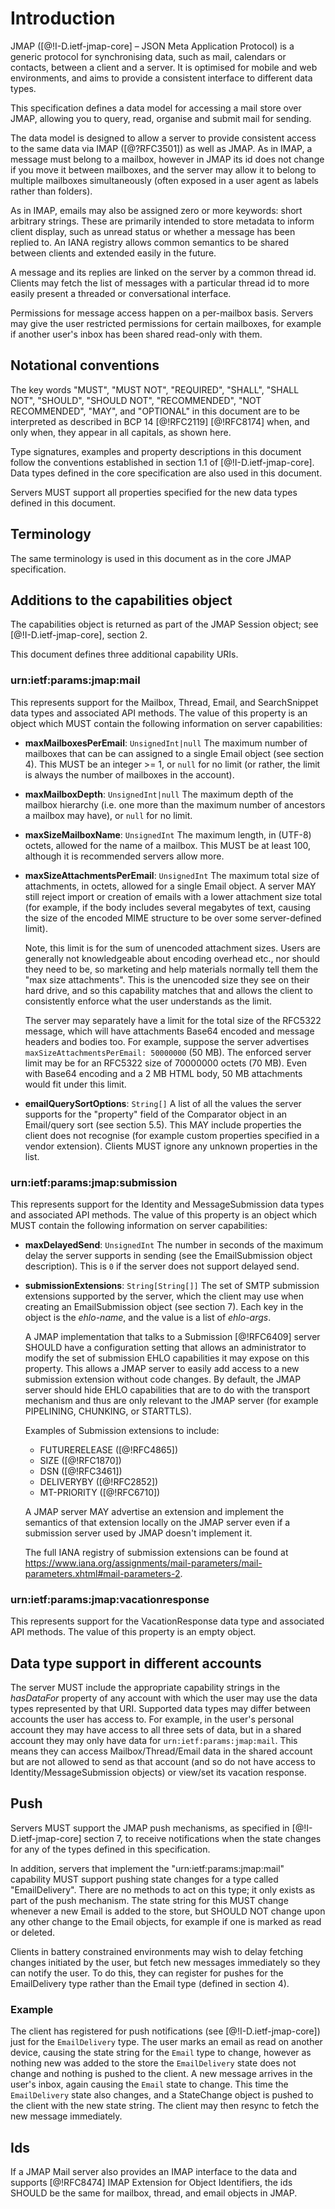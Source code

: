 # Introduction

JMAP ([@!I-D.ietf-jmap-core] – JSON Meta Application Protocol) is a generic protocol for synchronising data, such as mail, calendars or contacts, between a client and a server. It is optimised for mobile and web environments, and aims to provide a consistent interface to different data types.

This specification defines a data model for accessing a mail store over JMAP,
allowing you to query, read, organise and submit mail for sending.

The data model is designed to allow a server to provide consistent access to
the same data via IMAP ([@?RFC3501]) as well as JMAP. As in IMAP, a message
must belong to a mailbox, however in JMAP its id does not change if you move it
between mailboxes, and the server may allow it to belong to multiple mailboxes
simultaneously (often exposed in a user agent as labels rather than folders).

As in IMAP, emails may also be assigned zero or more keywords: short arbitrary
strings. These are primarily intended to store metadata to inform client
display, such as unread status or whether a message has been replied to. An
IANA registry allows common semantics to be shared between clients and extended
easily in the future.

A message and its replies are linked on the server by a common thread id.
Clients may fetch the list of messages with a particular thread id to more
easily present a threaded or conversational interface.

Permissions for message access happen on a per-mailbox basis. Servers may give
the user restricted permissions for certain mailboxes, for example if another
user's inbox has been shared read-only with them.

## Notational conventions

The key words "MUST", "MUST NOT", "REQUIRED", "SHALL", "SHALL NOT", "SHOULD", "SHOULD NOT", "RECOMMENDED", "NOT RECOMMENDED", "MAY", and "OPTIONAL" in this document are to be interpreted as described in BCP 14 [@!RFC2119] [@!RFC8174] when, and only when, they appear in all capitals, as shown here.

Type signatures, examples and property descriptions in this document follow the conventions established in section 1.1 of [@!I-D.ietf-jmap-core]. Data types defined in the core specification are also used in this document.

Servers MUST support all properties specified for the new data types defined in this document.

## Terminology

The same terminology is used in this document as in the core JMAP specification.

## Additions to the capabilities object

The capabilities object is returned as part of the JMAP Session object; see [@!I-D.ietf-jmap-core], section 2.

This document defines three additional capability URIs.

### urn:ietf:params:jmap:mail

This represents support for the Mailbox, Thread, Email, and SearchSnippet data types and associated API methods. The value of this property is an object which MUST contain the following information on server capabilities:

- **maxMailboxesPerEmail**: `UnsignedInt|null`
  The maximum number of mailboxes that can be can assigned to a single Email object (see section 4). This MUST be an integer >= 1, or `null` for no limit (or rather, the limit is always the number of mailboxes in the account).
- **maxMailboxDepth**: `UnsignedInt|null`
  The maximum depth of the mailbox hierarchy (i.e. one more than the maximum number of ancestors a mailbox may have), or `null` for no limit.
- **maxSizeMailboxName**: `UnsignedInt`
  The maximum length, in (UTF-8) octets, allowed for the name of a mailbox. This MUST be at least 100, although it is recommended servers allow more.
- **maxSizeAttachmentsPerEmail**: `UnsignedInt`
  The maximum total size of attachments, in octets, allowed for a single Email object. A server MAY still reject import or creation of emails with a lower attachment size total (for example, if the body includes several megabytes of text, causing the size of the encoded MIME structure to be over some server-defined limit).

    Note, this limit is for the sum of unencoded attachment sizes. Users are generally not knowledgeable about encoding overhead etc., nor should they need to be, so marketing and help materials normally tell them the "max size attachments". This is the unencoded size they see on their hard drive, and so this capability matches that and allows the client to consistently enforce what the user understands as the limit.

    The server may separately have a limit for the total size of the RFC5322 message, which will have attachments Base64 encoded and message headers and bodies too. For example, suppose the server advertises `maxSizeAttachmentsPerEmail: 50000000` (50 MB). The enforced server limit may be for an RFC5322 size of 70000000 octets (70 MB). Even with Base64 encoding and a 2 MB HTML body, 50 MB attachments would fit under this limit.

- **emailQuerySortOptions**: `String[]`
  A list of all the values the server supports for the "property" field of the Comparator object in an Email/query sort (see section 5.5). This MAY include properties the client does not recognise (for example custom properties specified in a vendor extension). Clients MUST ignore any unknown properties in the list.

### urn:ietf:params:jmap:submission

This represents support for the Identity and MessageSubmission data types and associated API methods. The value of this property is an object which MUST contain the following information on server capabilities:

- **maxDelayedSend**: `UnsignedInt`
  The number in seconds of the maximum delay the server supports in sending
  (see the EmailSubmission object description). This is `0` if the server does
  not support delayed send.
- **submissionExtensions**: `String[String[]]`
  The set of SMTP submission extensions supported by the server, which the client may use when creating an EmailSubmission object (see section 7). Each key in the object is the *ehlo-name*, and the value is a list of *ehlo-args*.

    A JMAP implementation that talks to a Submission [@!RFC6409] server SHOULD have a configuration setting that allows an administrator to modify the set of submission EHLO capabilities it may expose on this property. This allows a JMAP server to easily add access to a new submission extension without code changes. By default, the JMAP server should hide EHLO capabilities that are to do with the transport mechanism and thus are only relevant to the JMAP server (for example PIPELINING, CHUNKING, or STARTTLS).

    Examples of Submission extensions to include:

    - FUTURERELEASE ([@!RFC4865])
    - SIZE ([@!RFC1870])
    - DSN ([@!RFC3461])
    - DELIVERYBY ([@!RFC2852])
    - MT-PRIORITY ([@!RFC6710])

    A JMAP server MAY advertise an extension and implement the semantics of that extension locally on the JMAP server even if a submission server used by JMAP doesn't implement it.

    The full IANA registry of submission extensions can be found at <https://www.iana.org/assignments/mail-parameters/mail-parameters.xhtml#mail-parameters-2>.

### urn:ietf:params:jmap:vacationresponse

This represents support for the VacationResponse data type and associated API methods. The value of this property is an empty object.

## Data type support in different accounts

The server MUST include the appropriate capability strings in the *hasDataFor* property of any account with which the user may use the data types represented by that URI. Supported data types may differ between accounts the user has access to. For example, in the user's personal account they may have access to all three sets of data, but in a shared account they may only have data for `urn:ietf:params:jmap:mail`. This means they can access Mailbox/Thread/Email data in the shared account but are not allowed to send as that account (and so do not have access to Identity/MessageSubmission objects) or view/set its vacation response.

## Push

Servers MUST support the JMAP push mechanisms, as specified in [@!I-D.ietf-jmap-core] section 7, to receive notifications when the state changes for any of the types defined in this specification.

In addition, servers that implement the "urn:ietf:params:jmap:mail" capability MUST support pushing state changes for a type called "EmailDelivery". There are no methods to act on this type; it only exists as part of the push mechanism. The state string for this MUST change whenever a new Email is added to the store, but SHOULD NOT change upon any other change to the Email objects, for example if one is marked as read or deleted.

Clients in battery constrained environments may wish to delay fetching changes initiated by the user, but fetch new messages immediately so they can notify the user. To do this, they can register for pushes for the EmailDelivery type rather than the Email type (defined in section 4).

### Example

The client has registered for push notifications (see [@!I-D.ietf-jmap-core]) just for the `EmailDelivery` type. The user marks an email as read on another device, causing the state string for the `Email` type to change, however as nothing new was added to the store the `EmailDelivery` state does not change and nothing is pushed to the client. A new message arrives in the user's inbox, again causing the `Email` state to change. This time the `EmailDelivery` state also changes, and a StateChange object is pushed to the client with the new state string. The client may then resync to fetch the new message immediately.

## Ids

If a JMAP Mail server also provides an IMAP interface to the data and supports [@!RFC8474] IMAP Extension for Object Identifiers, the ids SHOULD be the same for mailbox, thread, and email objects in JMAP.
